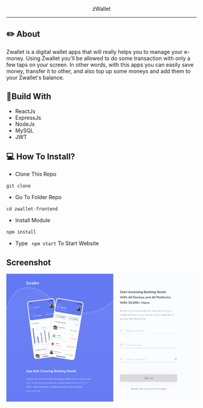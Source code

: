 <p align="center">
  zWallet
</p>

---

## ✏️ About

Zwallet is a digital wallet apps that will really helps you to manage your e-money. Using Zwallet you'll be allowed to do some transaction with only a few taps on your screen. In other words, with this apps you can easily save money, transfer it to other, and also top up some moneys and add them to your Zwallet's balance.

## 🔖Build With

- ReactJs
- ExpressJs
- NodeJs
- MySQL
- JWT

## 💻 How To Install?

- Clone This Repo

```
git clone 
```

- Go To Folder Repo

```
cd zwallet-frontend
```

- Install Module

```
npm install
```

- Type ` npm start` To Start Website

## Screenshot

<p align="center">
  <span>
   <img src="./assets/zwallet1.png"   alt= border="0" />
  </span>
</p>

